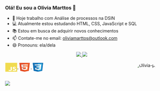 ### Olá! Eu sou a Olivia Marttos 👋



- 🦠  Hoje trabalho com Análise de processos na DSIN
- 💻 Atualmente estou estudando HTML, CSS, JavaScript e SQL
- 📚 Estou em busca de adquirir novos conhecimentos
- 📫 Contate-me no email: oliviamarttos@outlook.com
- 😄 Pronouns: ela/dela

<div align="center">
  <a href="https://github.com/oliviamarttos">
  <img height="180em" src="https://github-readme-stats.vercel.app/api?username=oliviamarttos&show_icons=true&theme=dracula&include_all_commits=true&count_private=true"/>
  <img height="180em" src="https://github-readme-stats.vercel.app/api/top-langs/?username=oliviamarttos&layout=compact&langs_count=7&theme=dracula"/>
</div>
<div style="display: inline_block"><br>
  <img align="center" alt="Olivia-Js" height="30" width="40" src="https://raw.githubusercontent.com/devicons/devicon/master/icons/javascript/javascript-plain.svg">
  <img align="center" alt="Olivia-HTML" height="30" width="40" src="https://raw.githubusercontent.com/devicons/devicon/master/icons/html5/html5-original.svg">
  <img align="center" alt="Olivia-CSS" height="30" width="40" src="https://raw.githubusercontent.com/devicons/devicon/master/icons/css3/css3-original.svg">
  <img align="right" alt="Olivia-pic" height="150" style="border-radius:50px;" src=https://i.pinimg.com/originals/aa/23/0e/aa230e6f5d7dfdbb6e70adde7014cea0.gif
</div>

  ##
  
  <div>

  <a href="https://www.linkedin.com/in/olivia-de-lapazi-marttos/" target="_blank"><img src="https://img.shields.io/badge/-LinkedIn-%230077B5?style=for-the-badge&logo=linkedin&logoColor=white" target="_blank"></a> 
  </div>

